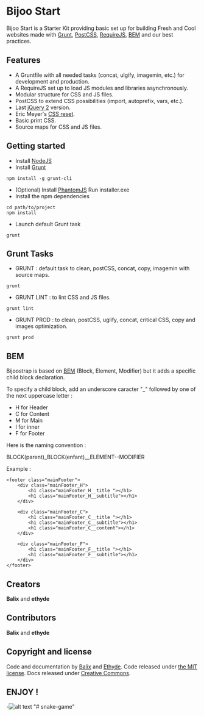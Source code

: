 # Bijoo Start

Bijoo Start is a Starter Kit providing basic set up for building Fresh and Cool websites made with [Grunt](http://gruntjs.com/), [PostCSS](https://github.com/postcss/postcss), [RequireJS](http://requirejs.org/), [BEM](https://en.bem.info/) and our best practices.

## Features

* A Gruntfile with all needed tasks (concat, ulgify, imagemin, etc.) for development and production.
* A RequireJS set up to load JS modules and libraries asynchronously.
* Modular structure for CSS and JS files.
* PostCSS to extend CSS possibilities (import, autoprefix, vars, etc.).
* Last [jQuery 2](https://jquery.com/download/) version.
* Eric Meyer's [CSS reset](http://meyerweb.com/eric/tools/css/reset/).
* Basic print CSS.
* Source maps for CSS and JS files.

## Getting started

* Install [NodeJS](http://nodejs.org/download/)
* Install [Grunt](https://github.com/gruntjs/grunt)
```shell
npm install -g grunt-cli
```
* (Optional) Install [PhantomJS](http://phantomjs.org/download.html)
Run installer.exe
* Install the npm dependencies
```shellss
cd path/to/project
npm install
```
* Launch default Grunt task
```shell
grunt
```

## Grunt Tasks

* GRUNT : default task to clean, postCSS, concat, copy, imagemin with source maps.
```shellss
grunt
```
* GRUNT LINT : to lint CSS and JS files.
```shellss
grunt lint
```
* GRUNT PROD : to clean, postCSS, uglify, concat, critical CSS, copy and images optimization.
```shellss
grunt prod
```

## BEM

Bijoostrap is based on [BEM](https://en.bem.info/method/) (Block, Element, Modifier) but it adds a specific child block declaration.

To specify a child block, add an underscore caracter "_" followed by one of the next uppercase letter :

* H for Header
* C for Content
* M for Main
* I for inner
* F for Footer

Here is the naming convention :

BLOCK(parent)_BLOCK(enfant)__ELEMENT--MODIFIER

Example :

    <footer class="mainFooter">
        <div class="mainFooter_H">
            <h1 class="mainFooter_H__title "></h1>
            <h1 class="mainFooter_H__subtitle"></h1>
        </div>
    
        <div class="mainFooter_C">
            <h1 class="mainFooter_C__title "></h1>
            <h1 class="mainFooter_C__subtitle"></h1>
            <h1 class="mainFooter_C__content"></h1>
        </div>
    
        <div class="mainFooter_F">
            <h1 class="mainFooter_F__title "></h1>
            <h1 class="mainFooter_F__subtitle"></h1>
        </div>
    </footer>

## Creators

**Balix** and **ethyde**

## Contributors

**Balix** and **ethyde**

## Copyright and license

Code and documentation by [Balix](https://github.com/balix) and [Ethyde](https://github.com/Ethyde). Code released under [the MIT license](https://github.com/twbs/bootstrap/blob/master/LICENSE). Docs released under [Creative Commons](https://github.com/twbs/bootstrap/blob/master/docs/LICENSE).

## ENJOY !

-![alt text](http://i.giphy.com/3WY8qMF9l3ldK.gif "Enjoy !")
"# snake-game" 
